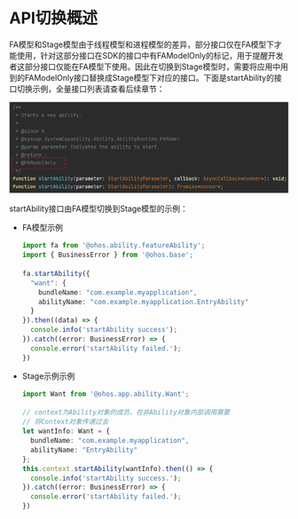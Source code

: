 # API切换概述


FA模型和Stage模型由于线程模型和进程模型的差异，部分接口仅在FA模型下才能使用，针对这部分接口在SDK的接口中有FAModelOnly的标记，用于提醒开发者这部分接口仅能在FA模型下使用。因此在切换到Stage模型时，需要将应用中用到的FAModelOnly接口替换成Stage模型下对应的接口。下面是startAbility的接口切换示例，全量接口列表请查看后续章节：

![api-switch-overview](figures/api-switch-overview.png)

startAbility接口由FA模型切换到Stage模型的示例：

- FA模型示例

  ```ts
  import fa from '@ohos.ability.featureAbility';
  import { BusinessError } from '@ohos.base';

  fa.startAbility({
    "want": {
      bundleName: "com.example.myapplication",
      abilityName: "com.example.myapplication.EntryAbility"
    }
  }).then((data) => {
    console.info('startAbility success');
  }).catch((error: BusinessError) => {
    console.error('startAbility failed.');
  })
  ```

- Stage示例示例

  ```ts
  import Want from '@ohos.app.ability.Want';

  // context为Ability对象的成员，在非Ability对象内部调用需要
  // 将Context对象传递过去
  let wantInfo: Want = {
    bundleName: "com.example.myapplication",
    abilityName: "EntryAbility"
  };
  this.context.startAbility(wantInfo).then(() => {
    console.info('startAbility success.');
  }).catch((error: BusinessError) => {
    console.error('startAbility failed.');
  })
  ```
